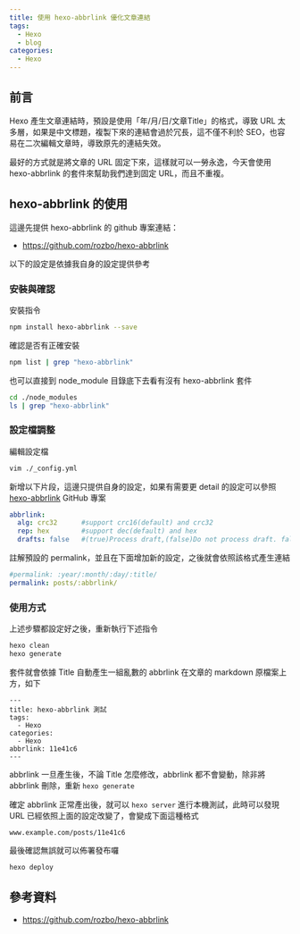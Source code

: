 ```yaml
---
title: 使用 hexo-abbrlink 優化文章連結
tags:
  - Hexo
  - blog
categories:
  - Hexo
---
```


## 前言

Hexo 產生文章連結時，預設是使用「年/月/日/文章Title」的格式，導致 URL 太多層，如果是中文標題，複製下來的連結會過於冗長，這不僅不利於 SEO，也容易在二次編輯文章時，導致原先的連結失效。

最好的方式就是將文章的 URL 固定下來，這樣就可以一勞永逸，今天會使用 hexo-abbrlink 的套件來幫助我們達到固定 URL，而且不重複。

<!-- more -->

## hexo-abbrlink 的使用

這邊先提供 hexo-abbrlink 的 github 專案連結：

- https://github.com/rozbo/hexo-abbrlink

以下的設定是依據我自身的設定提供參考

### 安裝與確認

安裝指令

```bash
npm install hexo-abbrlink --save
```

確認是否有正確安裝

```bash
npm list | grep "hexo-abbrlink"
```

也可以直接到 node_module 目錄底下去看有沒有 hexo-abbrlink 套件

```bash
cd ./node_modules
ls | grep "hexo-abbrlink"
```

### 設定檔調整

編輯設定檔

```bash
vim ./_config.yml
```

新增以下片段，這邊只提供自身的設定，如果有需要更 detail 的設定可以參照 [hexo-abbrlink](https://github.com/rozbo/hexo-abbrlink) GitHub 專案

```yaml
abbrlink:
  alg: crc32      #support crc16(default) and crc32
  rep: hex        #support dec(default) and hex
  drafts: false   #(true)Process draft,(false)Do not process draft. false(default)
```

註解預設的 permalink，並且在下面增加新的設定，之後就會依照該格式產生連結
```yaml
#permalink: :year/:month/:day/:title/
permalink: posts/:abbrlink/
```

### 使用方式

上述步驟都設定好之後，重新執行下述指令

```bash
hexo clean
hexo generate
```

套件就會依據 Title 自動產生一組亂數的 abbrlink 在文章的 markdown 原檔案上方，如下

```text
---
title: hexo-abbrlink 測試
tags:
  - Hexo
categories:
  - Hexo
abbrlink: 11e41c6
---
```

abbrlink 一旦產生後，不論 Title 怎麼修改，abbrlink 都不會變動，除非將 abbrlink 刪除，重新 `hexo generate`

確定 abbrlink 正常產出後，就可以 `hexo server` 進行本機測試，此時可以發現 URL 已經依照上面的設定改變了，會變成下面這種格式

```text
www.example.com/posts/11e41c6
```

最後確認無誤就可以佈署發布囉

```bash
hexo deploy
```

## 參考資料

- https://github.com/rozbo/hexo-abbrlink